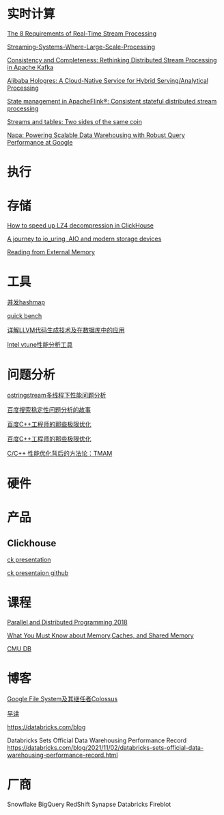 # 实时计算
[The 8 Requirements of Real-Time Stream Processing](https://cs.brown.edu/~ugur/8rulesSigRec.pdf)

[Streaming-Systems-Where-Large-Scale-Processing]()

[Consistency and Completeness: Rethinking Distributed Stream Processing in Apache Kafka]()

[Alibaba Hologres: A Cloud-Native Service for Hybrid Serving/Analytical Processing]()

[State management in ApacheFlink®: Consistent stateful distributed stream processing]()

[Streams and tables: Two sides of the same coin]()

[Napa: Powering Scalable Data Warehousing with Robust Query Performance at Google](http://vldb.org/pvldb/vol14/p2986-sankaranarayanan.pdf)


# 执行

# 存储
[How to speed up LZ4 decompression in ClickHouse](https://habr.com/en/company/yandex/blog/457612/)

[A journey to io_uring, AIO and modern storage devices](https://clickhouse.tech/blog/en/2021/reading-from-external-memory/)

[Reading from External Memory](https://arxiv.org/pdf/2102.11198.pdf)

# 工具
[并发hashmap](https://greg7mdp.github.io/parallel-hashmap/)

[quick bench](https://quick-bench.com/)

[详解LLVM代码生成技术及在数据库中的应用](https://mp.weixin.qq.com/s/iMcohNy16eSzEr_HbNCOIA)

[Intel vtune性能分析工具](https://www.intel.com/content/www/us/en/developer/tools/oneapi/vtune-profiler.html#gs.ferunh)

# 问题分析
[ostringstream多线程下性能问题分析](http://chys.info/blog/2017-11-06-ostringstream-performance)

[百度搜索稳定性问题分析的故事](https://mp.weixin.qq.com/s/IHVUnyhJr4fhiopMLOJqjA)

[百度C++工程师的那些极限优化](https://mp.weixin.qq.com/s/0Ofo8ak7-UXuuOoD0KIHwA)

[百度C++工程师的那些极限优化](https://mp.weixin.qq.com/s/q2673V1thyXadKaCnDnBcQ)

[C/C++ 性能优化背后的方法论：TMAM](https://www.cnblogs.com/vivotech/p/14547399.html)

# 硬件

# 产品

## Clickhouse
[ck presentation](https://presentations.clickhouse.tech/)

[ck presentaion github](https://github.com/ClickHouse/clickhouse-presentations)

# 课程
[Parallel and Distributed Programming 2018](https://www.eidos.ic.i.u-tokyo.ac.jp/~tau/lecture/parallel_distributed/2018/)

[What You Must Know about Memory,Caches, and Shared Memory](https://www.eidos.ic.i.u-tokyo.ac.jp/~tau/lecture/parallel_distributed/2018/slides/pdf/memory2.pdf)

[CMU DB](https://15721.courses.cs.cmu.edu/spring2020/schedule.html)

# 博客
[Google File System及其继任者Colossus](https://levy.at/blog/22)

[早读](https://www.maybe.news/issues)

https://databricks.com/blog

Databricks Sets Official Data Warehousing Performance Record
https://databricks.com/blog/2021/11/02/databricks-sets-official-data-warehousing-performance-record.html

# 厂商
Snowflake
BigQuery
RedShift
Synapse
Databricks
Fireblot
